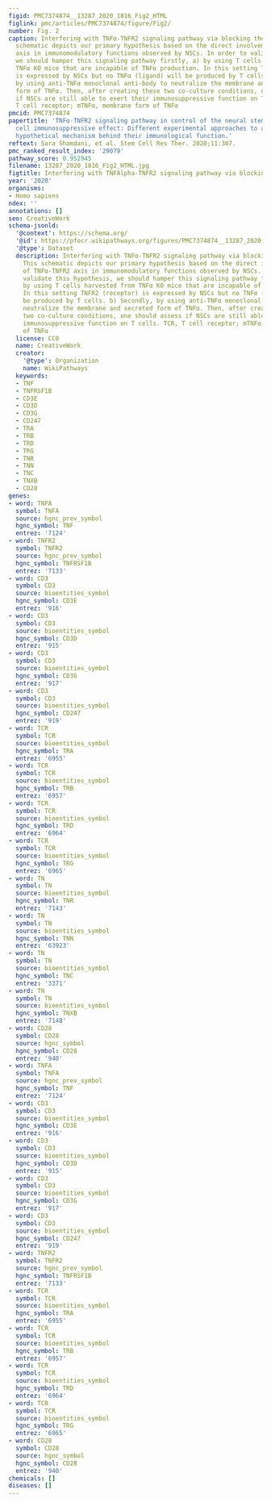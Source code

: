 ```yaml
---
figid: PMC7374874__13287_2020_1816_Fig2_HTML
figlink: pmc/articles/PMC7374874/figure/Fig2/
number: Fig. 2
caption: Interfering with TNFα-TNFR2 signaling pathway via blocking the ligand. This
  schematic depicts our primary hypothesis based on the direct involvement of TNFα-TNFR2
  axis in immunomodulatory functions observed by NSCs. In order to validate this hypothesis,
  we should hamper this signaling pathway firstly, a) by using T cells harvested from
  TNFα KO mice that are incapable of TNFα production. In this setting TNFR2 (receptor)
  is expressed by NSCs but no TNFα (ligand) will be produced by T cells. b) Secondly,
  by using anti-TNFα monoclonal anti-body to neutralize the membrane and secreted
  form of TNFα. Then, after creating these two co-culture conditions, one should assess
  if NSCs are still able to exert their immunosuppressive function on T cells. TCR,
  T cell receptor; mTNFα, membrane form of TNFα
pmcid: PMC7374874
papertitle: 'TNFα-TNFR2 signaling pathway in control of the neural stem/progenitor
  cell immunosuppressive effect: Different experimental approaches to assess this
  hypothetical mechanism behind their immunological function.'
reftext: Sara Shamdani, et al. Stem Cell Res Ther. 2020;11:307.
pmc_ranked_result_index: '29079'
pathway_score: 0.952945
filename: 13287_2020_1816_Fig2_HTML.jpg
figtitle: Interfering with TNFAlpha-TNFR2 signaling pathway via blocking the ligand
year: '2020'
organisms:
- Homo sapiens
ndex: ''
annotations: []
seo: CreativeWork
schema-jsonld:
  '@context': https://schema.org/
  '@id': https://pfocr.wikipathways.org/figures/PMC7374874__13287_2020_1816_Fig2_HTML.html
  '@type': Dataset
  description: Interfering with TNFα-TNFR2 signaling pathway via blocking the ligand.
    This schematic depicts our primary hypothesis based on the direct involvement
    of TNFα-TNFR2 axis in immunomodulatory functions observed by NSCs. In order to
    validate this hypothesis, we should hamper this signaling pathway firstly, a)
    by using T cells harvested from TNFα KO mice that are incapable of TNFα production.
    In this setting TNFR2 (receptor) is expressed by NSCs but no TNFα (ligand) will
    be produced by T cells. b) Secondly, by using anti-TNFα monoclonal anti-body to
    neutralize the membrane and secreted form of TNFα. Then, after creating these
    two co-culture conditions, one should assess if NSCs are still able to exert their
    immunosuppressive function on T cells. TCR, T cell receptor; mTNFα, membrane form
    of TNFα
  license: CC0
  name: CreativeWork
  creator:
    '@type': Organization
    name: WikiPathways
  keywords:
  - TNF
  - TNFRSF1B
  - CD3E
  - CD3D
  - CD3G
  - CD247
  - TRA
  - TRB
  - TRD
  - TRG
  - TNR
  - TNN
  - TNC
  - TNXB
  - CD28
genes:
- word: TNFA
  symbol: TNFA
  source: hgnc_prev_symbol
  hgnc_symbol: TNF
  entrez: '7124'
- word: TNFR2
  symbol: TNFR2
  source: hgnc_prev_symbol
  hgnc_symbol: TNFRSF1B
  entrez: '7133'
- word: CD3
  symbol: CD3
  source: bioentities_symbol
  hgnc_symbol: CD3E
  entrez: '916'
- word: CD3
  symbol: CD3
  source: bioentities_symbol
  hgnc_symbol: CD3D
  entrez: '915'
- word: CD3
  symbol: CD3
  source: bioentities_symbol
  hgnc_symbol: CD3G
  entrez: '917'
- word: CD3
  symbol: CD3
  source: bioentities_symbol
  hgnc_symbol: CD247
  entrez: '919'
- word: TCR
  symbol: TCR
  source: bioentities_symbol
  hgnc_symbol: TRA
  entrez: '6955'
- word: TCR
  symbol: TCR
  source: bioentities_symbol
  hgnc_symbol: TRB
  entrez: '6957'
- word: TCR
  symbol: TCR
  source: bioentities_symbol
  hgnc_symbol: TRD
  entrez: '6964'
- word: TCR
  symbol: TCR
  source: bioentities_symbol
  hgnc_symbol: TRG
  entrez: '6965'
- word: TN
  symbol: TN
  source: bioentities_symbol
  hgnc_symbol: TNR
  entrez: '7143'
- word: TN
  symbol: TN
  source: bioentities_symbol
  hgnc_symbol: TNN
  entrez: '63923'
- word: TN
  symbol: TN
  source: bioentities_symbol
  hgnc_symbol: TNC
  entrez: '3371'
- word: TN
  symbol: TN
  source: bioentities_symbol
  hgnc_symbol: TNXB
  entrez: '7148'
- word: CD28
  symbol: CD28
  source: hgnc_symbol
  hgnc_symbol: CD28
  entrez: '940'
- word: TNFA
  symbol: TNFA
  source: hgnc_prev_symbol
  hgnc_symbol: TNF
  entrez: '7124'
- word: CD3
  symbol: CD3
  source: bioentities_symbol
  hgnc_symbol: CD3E
  entrez: '916'
- word: CD3
  symbol: CD3
  source: bioentities_symbol
  hgnc_symbol: CD3D
  entrez: '915'
- word: CD3
  symbol: CD3
  source: bioentities_symbol
  hgnc_symbol: CD3G
  entrez: '917'
- word: CD3
  symbol: CD3
  source: bioentities_symbol
  hgnc_symbol: CD247
  entrez: '919'
- word: TNFR2
  symbol: TNFR2
  source: hgnc_prev_symbol
  hgnc_symbol: TNFRSF1B
  entrez: '7133'
- word: TCR
  symbol: TCR
  source: bioentities_symbol
  hgnc_symbol: TRA
  entrez: '6955'
- word: TCR
  symbol: TCR
  source: bioentities_symbol
  hgnc_symbol: TRB
  entrez: '6957'
- word: TCR
  symbol: TCR
  source: bioentities_symbol
  hgnc_symbol: TRD
  entrez: '6964'
- word: TCR
  symbol: TCR
  source: bioentities_symbol
  hgnc_symbol: TRG
  entrez: '6965'
- word: CD28
  symbol: CD28
  source: hgnc_symbol
  hgnc_symbol: CD28
  entrez: '940'
chemicals: []
diseases: []
---
```

